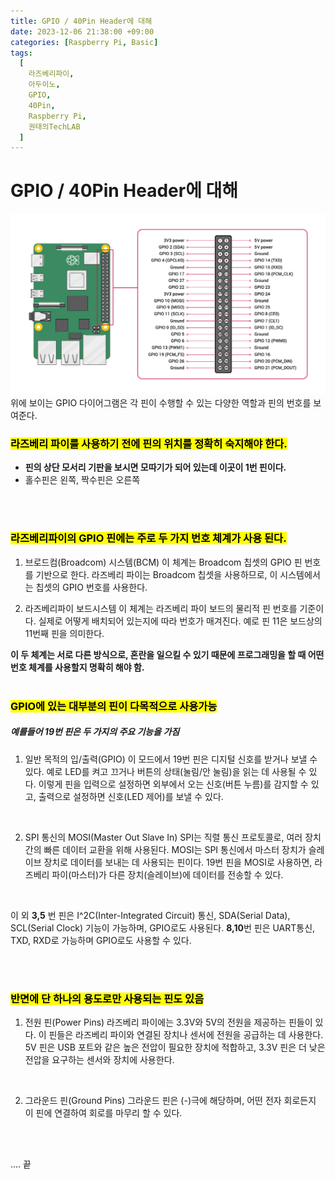 ```yaml
---
title: GPIO / 40Pin Header에 대해
date: 2023-12-06 21:38:00 +09:00
categories: [Raspberry Pi, Basic]
tags:
  [
    라즈베리파이,
    아두이노,
    GPIO,
    40Pin,
    Raspberry Pi,
    권태의TechLAB
  ]
---
```


# GPIO / 40Pin Header에 대해
![Diagram](/images/GPIO-Diagram.png)
위에 보이는 GPIO 다이어그램은 각 핀이 수행할 수 있는 다양한 역할과 핀의 번호를 보여준다.

### <mark> 라즈베리 파이를 사용하기 전에 핀의 위치를 정확히 숙지해야 한다.</mark>
- **핀의 상단 모서리 기판을 보시면 모따기가 되어 있는데 이곳이 1번 핀이다.**
- 홀수핀은 왼쪽, 짝수핀은 오른쪽
<br>
<br>

### <mark> 라즈베리파이의 GPIO 핀에는 주로 두 가지 번호 체계가 사용 된다.</mark>
1. 브로드컴(Broadcom) 시스템(BCM)
	이 체계는 Broadcom 칩셋의 GPIO 핀 번호를 기반으로 한다.
	라즈베리 파이는 Broadcom 칩셋을 사용하므로, 이 시스템에서는 칩셋의 GPIO 번호를 사용한다.
    <br>
	
2. 라즈베리파이 보드시스템
	이 체계는 라즈베리 파이 보드의 물리적 핀 번호를 기준이다.
	실제로 어떻게 배치되어 있는지에 따라 번호가 매겨진다.
	예로 핀 11은 보드상의 11번째 핀을 의미한다.

 **이 두 체계는 서로 다른 방식으로, 혼란을 일으킬 수 있기 때문에 프로그래밍을 할 때 어떤 번호 체계를 사용할지 명확히 해야 함.**
<br>
<br>

### <mark>GPIO에 있는 대부분의 핀이 다목적으로 사용가능</mark>

##### 예를들어 19번 핀은 두 가지의 주요 기능을 가짐

1. 일반 목적의 입/출력(GPIO)
	이 모드에서 19번 핀은 디지털 신호를 받거나 보낼 수 있다.
	예로 LED를 켜고 끄거나 버튼의 상태(눌림/안 눌림)을 읽는 데 사용될 수 있다.
	이렇게 핀을 입력으로 설정하면 외부에서 오는 신호(버튼 누름)를 감지할 수 있고,
	출력으로 설정하면 신호(LED 제어)를 보낼 수 있다.
<br>

2. SPI 통신의 MOSI(Master Out Slave In)
	SPI는 직렬 통신 프로토콜로, 여러 장치 간의 빠른 데이터 교환을 위해 사용된다.
	MOSI는 SPI 통신에서 마스터 장치가 슬레이브 장치로 데이터를 보내는 데 사용되는 핀이다. 
	19번 핀을 MOSI로 사용하면, 라즈베리 파이(마스터)가 다른 장치(슬레이브)에 데이터를 전송할 수 있다.

<br>

이 외 **3,5** 번 핀은 
I^2C(Inter-Integrated Circuit) 통신, SDA(Serial Data), SCL(Serial Clock) 기능이 가능하며, GPIO로도 사용된다.
**8,10**번 핀은 UART통신, TXD, RXD로 가능하며 GPIO로도 사용할 수 있다.

<br>
<br>

### <mark> 반면에 단 하나의 용도로만 사용되는 핀도 있음</mark>
1. 전원 핀(Power Pins)
	라즈베리 파이에는 3.3V와 5V의 전원을 제공하는 핀들이 있다.
	이 핀들은 라즈베리 파이와 연결된 장치나 센서에 전원을 공급하는 데 사용한다.
	5V 핀은 USB 포트와 같은 높은 전압이 필요한 장치에 적합하고, 3.3V 핀은 더 낮은 전압을 요구하는 센서와 장치에 사용한다.
<br>

2. 그라운드 핀(Ground Pins)
	그라운드 핀은 (-)극에 해당하며, 어떤 전자 회로든지 이 핀에 연결하여 회로를 마무리 할 수 있다.
<br>
<br>

....
끝
